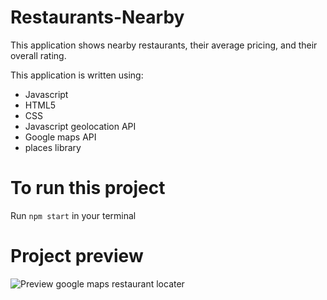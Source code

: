 # Restaurants-Nearby

This application shows nearby restaurants, their average pricing, and their overall rating.

This application is written using:

- Javascript
- HTML5
- CSS
- Javascript geolocation API
- Google maps API
- places library

# To run this project

Run `npm start` in your terminal

# Project preview

![Preview google maps restaurant locater](./previewIMG.png)
